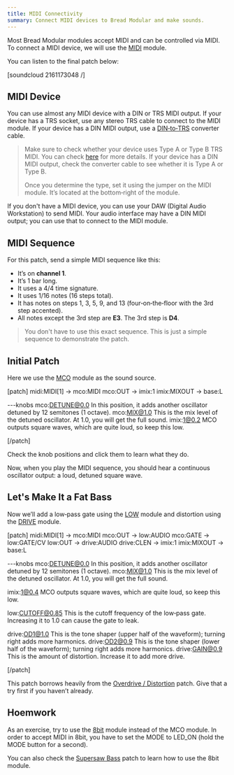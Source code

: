 ```yaml
---
title: MIDI Connectivity
summary: Connect MIDI devices to Bread Modular and make sounds.
---
```


Most Bread Modular modules accept MIDI and can be controlled via MIDI. To connect a MIDI device, we will use the [MIDI](/modules/midi) module.

You can listen to the final patch below:

[soundcloud 2161173048 /]

## MIDI Device

You can use almost any MIDI device with a DIN or TRS MIDI output. If your device has a TRS socket, use any stereo TRS cable to connect to the MIDI module. If your device has a DIN MIDI output, use a [DIN‑to‑TRS](https://www.amazon.com/s?k=MIDI+to+TRS) converter cable.

> Make sure to check whether your device uses Type A or Type B TRS MIDI. You can check [here](https://minimidi.world) for more details. If your device has a DIN MIDI output, check the converter cable to see whether it is Type A or Type B.
>
> Once you determine the type, set it using the jumper on the MIDI module. It’s located at the bottom‑right of the module.

If you don't have a MIDI device, you can use your DAW (Digital Audio Workstation) to send MIDI. Your audio interface may have a DIN MIDI output; you can use that to connect to the MIDI module.

## MIDI Sequence

For this patch, send a simple MIDI sequence like this:

* It’s on **channel 1**.
* It’s 1 bar long.
* It uses a 4/4 time signature.
* It uses 1/16 notes (16 steps total).
* It has notes on steps 1, 3, 5, 9, and 13 (four‑on‑the‑floor with the 3rd step accented).
* All notes except the 3rd step are **E3**. The 3rd step is **D4**.

> You don't have to use this exact sequence. This is just a simple sequence to demonstrate the patch.

## Initial Patch

Here we use the [MCO](/modules/mco) module as the sound source.

[patch]
midi:MIDI[1] -> mco:MIDI
mco:OUT -> imix:1
imix:MIXOUT -> base:L

---knobs
mco:DETUNE@0.0 In this position, it adds another oscillator detuned by 12 semitones (1 octave).
mco:MIX@1.0 This is the mix level of the detuned oscillator. At 1.0, you will get the full sound.
imix:1@0.2 MCO outputs square waves, which are quite loud, so keep this low.

[/patch]

Check the knob positions and click them to learn what they do.

Now, when you play the MIDI sequence, you should hear a continuous oscillator output: a loud, detuned square wave.

## Let's Make It a Fat Bass

Now we’ll add a low‑pass gate using the [LOW](/modules/low) module and distortion using the [DRIVE](/modules/drive) module.

[patch]
midi:MIDI[1] -> mco:MIDI
mco:OUT -> low:AUDIO
mco:GATE -> low:GATE/CV
low:OUT -> drive:AUDIO
drive:CLEN -> imix:1
imix:MIXOUT -> base:L

---knobs
mco:DETUNE@0.0 In this position, it adds another oscillator detuned by 12 semitones (1 octave).
mco:MIX@1.0 This is the mix level of the detuned oscillator. At 1.0, you will get the full sound.

imix:1@0.4 MCO outputs square waves, which are quite loud, so keep this low.

low:CUTOFF@0.85 This is the cutoff frequency of the low‑pass gate. Increasing it to 1.0 can cause the gate to leak.

drive:OD1@1.0 This is the tone shaper (upper half of the waveform); turning right adds more harmonics.
drive:OD2@0.9 This is the tone shaper (lower half of the waveform); turning right adds more harmonics.
drive:GAIN@0.9 This is the amount of distortion. Increase it to add more drive.

[/patch]

This patch borrows heavily from the [Overdrive / Distortion](/docs/patch-ideas/overdrive-distortion) patch. Give that a try first if you haven’t already.

## Hoemwork

As an exercise, try to use the [8bit](/modules/8bit) module instead of the MCO module. In order to accept MIDI in 8bit, you have to set the MODE to LED_ON (hold the MODE button for a second).

You can also check the [Supersaw Bass](/docs/patch-ideas/supersaw-bass) patch to learn how to use the 8bit module.
